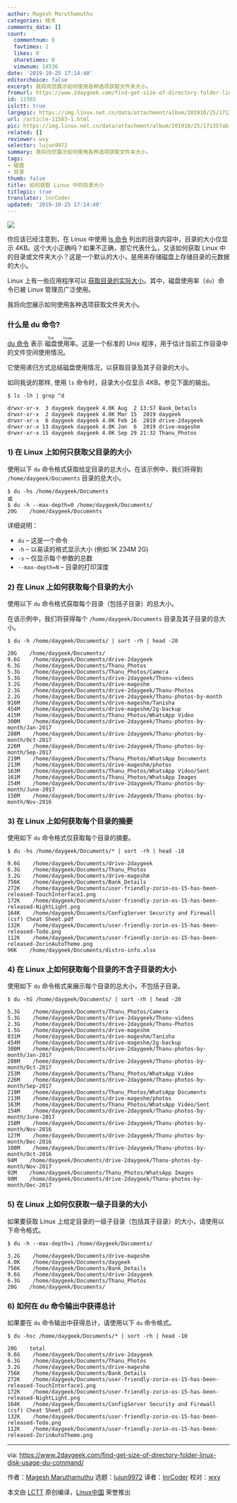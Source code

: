```yaml
---
author: Magesh Maruthamuthu
categories: 技术
comments_data: []
count:
  commentnum: 0
  favtimes: 2
  likes: 0
  sharetimes: 0
  viewnum: 14536
date: '2019-10-25 17:14:40'
editorchoice: false
excerpt: 我将向您展示如何使用各种选项获取文件夹大小。
fromurl: https://www.2daygeek.com/find-get-size-of-directory-folder-linux-disk-usage-du-command/
id: 11503
islctt: true
largepic: https://img.linux.net.cn/data/attachment/album/201910/25/171357abibvrznqqvqrrq7.jpg
url: /article-11503-1.html
pic: https://img.linux.net.cn/data/attachment/album/201910/25/171357abibvrznqqvqrrq7.jpg.thumb.jpg
related: []
reviewer: wxy
selector: lujun9972
summary: 我将向您展示如何使用各种选项获取文件夹大小。
tags:
- 磁盘
- 目录
thumb: false
title: 如何获取 Linux 中的目录大小
titlepic: true
translator: lnrCoder
updated: '2019-10-25 17:14:40'
---
```


![](/data/attachment/album/201910/25/171357abibvrznqqvqrrq7.jpg)


你应该已经注意到，在 Linux 中使用 [ls 命令](https://www.2daygeek.com/linux-unix-ls-command-display-directory-contents/) 列出的目录内容中，目录的大小仅显示 4KB。这个大小正确吗？如果不正确，那它代表什么，又该如何获取 Linux 中的目录或文件夹大小？这是一个默认的大小，是用来存储磁盘上存储目录的元数据的大小。


Linux 上有一些应用程序可以 [获取目录的实际大小](https://www.2daygeek.com/how-to-get-find-size-of-directory-folder-linux/)。其中，磁盘使用率（`du`）命令已被 Linux 管理员广泛使用。


我将向您展示如何使用各种选项获取文件夹大小。


### 什么是 du 命令?


[du 命令](https://www.2daygeek.com/linux-check-disk-usage-files-directories-size-du-command/) 表示 <ruby> 磁盘使用率 <rt>  Disk Usage </rt></ruby>。这是一个标准的 Unix 程序，用于估计当前工作目录中的文件空间使用情况。


它使用递归方式总结磁盘使用情况，以获取目录及其子目录的大小。


如同我说的那样, 使用 `ls` 命令时，目录大小仅显示 4KB。参见下面的输出。



```
$ ls -lh | grep ^d

drwxr-xr-x  3 daygeek daygeek 4.0K Aug  2 13:57 Bank_Details
drwxr-xr-x  2 daygeek daygeek 4.0K Mar 15  2019 daygeek
drwxr-xr-x  6 daygeek daygeek 4.0K Feb 16  2019 drive-2daygeek
drwxr-xr-x 13 daygeek daygeek 4.0K Jan  6  2019 drive-mageshm
drwxr-xr-x 15 daygeek daygeek 4.0K Sep 29 21:32 Thanu_Photos
```

### 1) 在 Linux 上如何只获取父目录的大小


使用以下 `du` 命令格式获取给定目录的总大小。在该示例中，我们将得到 `/home/daygeek/Documents` 目录的总大小。



```
$ du -hs /home/daygeek/Documents
或
$ du -h --max-depth=0 /home/daygeek/Documents/
20G    /home/daygeek/Documents
```

详细说明：


* `du` – 这是一个命令
* `-h` – 以易读的格式显示大小 (例如 1K 234M 2G)
* `-s` – 仅显示每个参数的总数
* `--max-depth=N` – 目录的打印深度


### 2) 在 Linux 上如何获取每个目录的大小


使用以下 `du` 命令格式获取每个目录（包括子目录）的总大小。


在该示例中，我们将获得每个 `/home/daygeek/Documents` 目录及其子目录的总大小。



```
$ du -h /home/daygeek/Documents/ | sort -rh | head -20

20G    /home/daygeek/Documents/
9.6G    /home/daygeek/Documents/drive-2daygeek
6.3G    /home/daygeek/Documents/Thanu_Photos
5.3G    /home/daygeek/Documents/Thanu_Photos/Camera
5.3G    /home/daygeek/Documents/drive-2daygeek/Thanu-videos
3.2G    /home/daygeek/Documents/drive-mageshm
2.3G    /home/daygeek/Documents/drive-2daygeek/Thanu-Photos
2.2G    /home/daygeek/Documents/drive-2daygeek/Thanu-photos-by-month
916M    /home/daygeek/Documents/drive-mageshm/Tanisha
454M    /home/daygeek/Documents/drive-mageshm/2g-backup
415M    /home/daygeek/Documents/Thanu_Photos/WhatsApp Video
300M    /home/daygeek/Documents/drive-2daygeek/Thanu-photos-by-month/Jan-2017
288M    /home/daygeek/Documents/drive-2daygeek/Thanu-photos-by-month/Oct-2017
226M    /home/daygeek/Documents/drive-2daygeek/Thanu-photos-by-month/Sep-2017
219M    /home/daygeek/Documents/Thanu_Photos/WhatsApp Documents
213M    /home/daygeek/Documents/drive-mageshm/photos
163M    /home/daygeek/Documents/Thanu_Photos/WhatsApp Video/Sent
161M    /home/daygeek/Documents/Thanu_Photos/WhatsApp Images
154M    /home/daygeek/Documents/drive-2daygeek/Thanu-photos-by-month/June-2017
150M    /home/daygeek/Documents/drive-2daygeek/Thanu-photos-by-month/Nov-2016
```

### 3) 在 Linux 上如何获取每个目录的摘要


使用如下 `du` 命令格式仅获取每个目录的摘要。



```
$ du -hs /home/daygeek/Documents/* | sort -rh | head -10

9.6G    /home/daygeek/Documents/drive-2daygeek
6.3G    /home/daygeek/Documents/Thanu_Photos
3.2G    /home/daygeek/Documents/drive-mageshm
756K    /home/daygeek/Documents/Bank_Details
272K    /home/daygeek/Documents/user-friendly-zorin-os-15-has-been-released-TouchInterface1.png
172K    /home/daygeek/Documents/user-friendly-zorin-os-15-has-been-released-NightLight.png
164K    /home/daygeek/Documents/ConfigServer Security and Firewall (csf) Cheat Sheet.pdf
132K    /home/daygeek/Documents/user-friendly-zorin-os-15-has-been-released-Todo.png
112K    /home/daygeek/Documents/user-friendly-zorin-os-15-has-been-released-ZorinAutoTheme.png
96K    /home/daygeek/Documents/distro-info.xlsx
```

### 4) 在 Linux 上如何获取每个目录的不含子目录的大小


使用如下 `du` 命令格式来展示每个目录的总大小，不包括子目录。



```
$ du -hS /home/daygeek/Documents/ | sort -rh | head -20

5.3G    /home/daygeek/Documents/Thanu_Photos/Camera
5.3G    /home/daygeek/Documents/drive-2daygeek/Thanu-videos
2.3G    /home/daygeek/Documents/drive-2daygeek/Thanu-Photos
1.5G    /home/daygeek/Documents/drive-mageshm
831M    /home/daygeek/Documents/drive-mageshm/Tanisha
454M    /home/daygeek/Documents/drive-mageshm/2g-backup
300M    /home/daygeek/Documents/drive-2daygeek/Thanu-photos-by-month/Jan-2017
288M    /home/daygeek/Documents/drive-2daygeek/Thanu-photos-by-month/Oct-2017
253M    /home/daygeek/Documents/Thanu_Photos/WhatsApp Video
226M    /home/daygeek/Documents/drive-2daygeek/Thanu-photos-by-month/Sep-2017
219M    /home/daygeek/Documents/Thanu_Photos/WhatsApp Documents
213M    /home/daygeek/Documents/drive-mageshm/photos
163M    /home/daygeek/Documents/Thanu_Photos/WhatsApp Video/Sent
154M    /home/daygeek/Documents/drive-2daygeek/Thanu-photos-by-month/June-2017
150M    /home/daygeek/Documents/drive-2daygeek/Thanu-photos-by-month/Nov-2016
127M    /home/daygeek/Documents/drive-2daygeek/Thanu-photos-by-month/Dec-2016
100M    /home/daygeek/Documents/drive-2daygeek/Thanu-photos-by-month/Oct-2016
94M    /home/daygeek/Documents/drive-2daygeek/Thanu-photos-by-month/Nov-2017
92M    /home/daygeek/Documents/Thanu_Photos/WhatsApp Images
90M    /home/daygeek/Documents/drive-2daygeek/Thanu-photos-by-month/Dec-2017
```

### 5) 在 Linux 上如何仅获取一级子目录的大小


如果要获取 Linux 上给定目录的一级子目录（包括其子目录）的大小，请使用以下命令格式。



```
$ du -h --max-depth=1 /home/daygeek/Documents/

3.2G    /home/daygeek/Documents/drive-mageshm
4.0K    /home/daygeek/Documents/daygeek
756K    /home/daygeek/Documents/Bank_Details
9.6G    /home/daygeek/Documents/drive-2daygeek
6.3G    /home/daygeek/Documents/Thanu_Photos
20G    /home/daygeek/Documents/
```

### 6) 如何在 du 命令输出中获得总计


如果要在 `du` 命令输出中获得总计，请使用以下 `du` 命令格式。



```
$ du -hsc /home/daygeek/Documents/* | sort -rh | head -10

20G    total
9.6G    /home/daygeek/Documents/drive-2daygeek
6.3G    /home/daygeek/Documents/Thanu_Photos
3.2G    /home/daygeek/Documents/drive-mageshm
756K    /home/daygeek/Documents/Bank_Details
272K    /home/daygeek/Documents/user-friendly-zorin-os-15-has-been-released-TouchInterface1.png
172K    /home/daygeek/Documents/user-friendly-zorin-os-15-has-been-released-NightLight.png
164K    /home/daygeek/Documents/ConfigServer Security and Firewall (csf) Cheat Sheet.pdf
132K    /home/daygeek/Documents/user-friendly-zorin-os-15-has-been-released-Todo.png
112K    /home/daygeek/Documents/user-friendly-zorin-os-15-has-been-released-ZorinAutoTheme.png
```



---


via: <https://www.2daygeek.com/find-get-size-of-directory-folder-linux-disk-usage-du-command/>


作者：[Magesh Maruthamuthu](https://www.2daygeek.com/author/magesh/) 选题：[lujun9972](https://github.com/lujun9972) 译者：[lnrCoder](https://github.com/lnrCoder) 校对：[wxy](https://github.com/wxy)


本文由 [LCTT](https://github.com/LCTT/TranslateProject) 原创编译，[Linux中国](https://linux.cn/) 荣誉推出